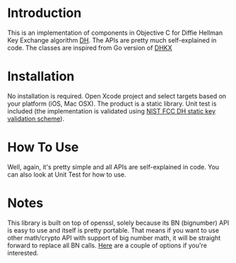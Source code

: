 Introduction
====================
This is an implementation of components in Objective C for Diffie Hellman Key Exchange algorithm [DH](http://en.wikipedia.org/wiki/Diffie%E2%80%93Hellman_key_exchange). The APIs are pretty much self-explained in code.
The classes are inspired from Go version of [DHKX](monnand/dhkx)

Installation
====================
No installation is required. Open Xcode project and select targets based on your platform (iOS, Mac OSX). The product is a static library. Unit test is included (the implementation is validated using [NIST FCC DH static key validation scheme](http://csrc.nist.gov/publications/nistpubs/800-56A/SP800-56A_Revision1_Mar08-2007.pdf)).

How To Use
====================
Well, again, it's pretty simple and all APIs are self-explained in code. You can also look at Unit Test for how to use.

Notes
====================
This library is built on top of openssl, solely because its BN (bignumber) API is easy to use and itself is pretty portable. That means if you want to use other math/crypto API with support of big number math, it will be straight forward to replace all BN calls. [Here](http://stackoverflow.com/questions/1226949/biginteger-on-objective-c) are a couple of options if you're interested.